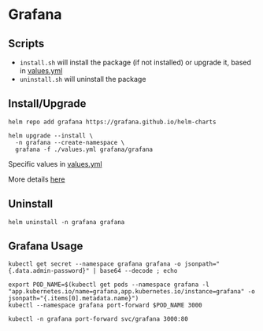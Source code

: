 # Grafana

## Scripts
 - `install.sh` will install the package (if not installed) or upgrade it, based in [values.yml](values.yml)
 - `uninstall.sh` will uninstall the package

## Install/Upgrade
```
helm repo add grafana https://grafana.github.io/helm-charts

helm upgrade --install \
  -n grafana --create-namespace \
  grafana -f ./values.yml grafana/grafana
```
Specific values in [values.yml](values.yml)

More details [here](https://github.com/bitnami/charts/tree/master/bitnami/argo-cd)

## Uninstall
```
helm uninstall -n grafana grafana
```

## Grafana Usage

```
kubectl get secret --namespace grafana grafana -o jsonpath="{.data.admin-password}" | base64 --decode ; echo

export POD_NAME=$(kubectl get pods --namespace grafana -l "app.kubernetes.io/name=grafana,app.kubernetes.io/instance=grafana" -o jsonpath="{.items[0].metadata.name}")
kubectl --namespace grafana port-forward $POD_NAME 3000

kubectl -n grafana port-forward svc/grafana 3000:80
```